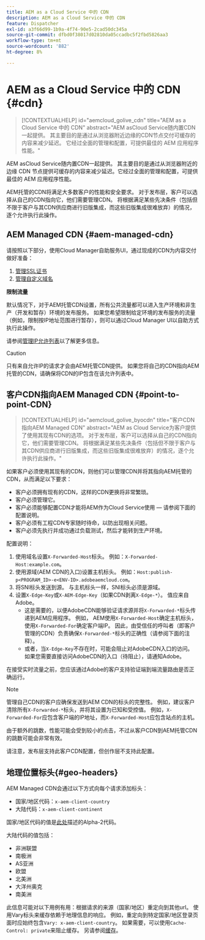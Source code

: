 ```yaml
---
title: AEM as a Cloud Service 中的 CDN
description: AEM as a Cloud Service 中的 CDN
feature: Dispatcher
exl-id: a3f66d99-1b9a-4f74-90e5-2cad50dc345a
source-git-commit: dfbd0f38017d02810da05ccadbc5f2fbd5826aa3
workflow-type: tm+mt
source-wordcount: '882'
ht-degree: 8%

---
```


# AEM as a Cloud Service 中的 CDN {#cdn}


>[!CONTEXTUALHELP]
>id="aemcloud_golive_cdn"
>title="AEM as a Cloud Service 中的 CDN"
>abstract="AEM asCloud Service随内置CDN一起提供。 其主要目的是通过从浏览器附近边缘的CDN节点交付可缓存的内容来减少延迟。 它经过全面的管理和配置，可提供最佳的 AEM 应用程序性能。"

AEM asCloud Service随内置CDN一起提供。 其主要目的是通过从浏览器附近的边缘 CDN 节点提供可缓存的内容来减少延迟。它经过全面的管理和配置，可提供最佳的 AEM 应用程序性能。


AEM托管的CDN将满足大多数客户的性能和安全要求。 对于发布层，客户可以选择从自己的CDN指向它，他们需要管理CDN。 将根据满足某些先决条件（包括但不限于客户与其CDN供应商进行旧版集成，而这些旧版集成很难放弃）的情况，逐个允许执行此操作。

## AEM Managed CDN {#aem-managed-cdn}

请按照以下部分，使用Cloud Manager自助服务UI，通过现成的CDN为内容交付做好准备：

1. [管理SSL证书](/help/implementing/cloud-manager/managing-ssl-certifications/introduction.md)
1. [管理自定义域名](/help/implementing/cloud-manager/custom-domain-names/introduction.md)

**限制流量**

默认情况下，对于AEM托管CDN设置，所有公共流量都可以进入生产环境和非生产（开发和暂存）环境的发布服务。 如果您希望限制给定环境的发布服务的流量（例如，限制按IP地址范围进行暂存），则可以通过Cloud Manager UI以自助方式执行此操作。

请参阅[管理IP允许列表](/help/implementing/cloud-manager/ip-allow-lists/introduction.md)以了解更多信息。

>[!CAUTION]
>
>只有来自允许IP的请求才会由AEM托管CDN提供。 如果您将自己的CDN指向AEM托管的CDN，请确保将CDN的IP包含在该允许列表中。

## 客户CDN指向AEM Managed CDN {#point-to-point-CDN}

>[!CONTEXTUALHELP]
>id="aemcloud_golive_byocdn"
>title="客户CDN指向AEM Managed CDN"
>abstract="AEM as Cloud Service为客户提供了使用其现有CDN的选项。 对于发布层，客户可以选择从自己的CDN指向它，他们需要管理CDN。 将根据满足某些先决条件（包括但不限于客户与其CDN供应商进行旧版集成，而这些旧版集成很难放弃）的情况，逐个允许执行此操作。"

如果客户必须使用其现有的CDN，则他们可以管理CDN并将其指向AEM托管的CDN，从而满足以下要求：

* 客户必须拥有现有的CDN，这样的CDN更换将非常繁琐。
* 客户必须管理它。
* 客户必须能够配置CDN才能将AEM作为Cloud Service使用 — 请参阅下面的配置说明。
* 客户必须有工程CDN专家随时待命，以防出现相关问题。
* 客户必须先执行并成功通过负载测试，然后才能转到生产环境。

配置说明：

1. 使用域名设置`X-Forwarded-Host`标头。 例如：`X-Forwarded-Host:example.com`。
1. 使用源域(AEM CDN的入口)设置主机标头。 例如：`Host:publish-p<PROGRAM_ID>-e<ENV-ID>.adobeaemcloud.com`。
1. 将SNI标头发送到源。 与主机标头一样，SNI标头必须是源域。
1. 设置`X-Edge-Key`或`X-AEM-Edge-Key`（如果CDN剥离`X-Edge-*`）。 值应来自Adobe。
   * 这是需要的，以便AdobeCDN能够验证请求源并将`X-Forwarded-*`标头传递到AEM应用程序。 例如， AEM使用`X-Forwarded-Host`确定主机标头，使用`X-Forwarded-For`确定客户端IP。 因此，由受信任的呼叫者（即客户管理的CDN）负责确保`X-Forwarded-*`标头的正确性（请参阅下面的注释）。
   * 或者，当`X-Edge-Key`不存在时，可能会阻止对AdobeCDN入口的访问。 如果您需要直接访问AdobeCDN的入口（待阻止），请通知Adobe。

在接受实时流量之前，您应该通过Adobe的客户支持验证端到端流量路由是否正确运行。

>[!NOTE]
>
>管理自己CDN的客户应确保发送到AEM CDN的标头的完整性。 例如，建议客户清除所有`X-Forwarded-*`标头，并将其设置为已知和受控值。 例如，`X-Forwarded-For`应包含客户端的IP地址，而`X-Forwarded-Host`应包含站点的主机。

由于额外的跳数，性能可能会受到较小的点击，不过从客户CDN到AEM托管CDN的跳数可能会非常有效。

请注意，发布层支持此客户CDN配置，但创作层不支持此配置。

## 地理位置标头{#geo-headers}

AEM Managed CDN会通过以下方式向每个请求添加标头：

* 国家/地区代码：`x-aem-client-country`
* 大陆代码：`x-aem-client-continent`

国家/地区代码的值是[此处](https://en.wikipedia.org/wiki/ISO_3166-1)描述的Alpha-2代码。

大陆代码的值包括：

* 非洲联盟
* 南极洲
* AS亚洲
* 欧盟
* 北美洲
* 大洋州奥克
* 南美洲

此信息可能对以下用例有用：根据请求的来源（国家/地区）重定向到其他url。 使用Vary标头来缓存依赖于地理信息的响应。 例如，重定向到特定国家/地区登录页面时应始终包含`Vary: x-aem-client-country`。 如果需要，可以使用`Cache-Control: private`来阻止缓存。 另请参阅[缓存](/help/implementing/dispatcher/caching.md#html-text)。
